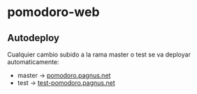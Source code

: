 # pomodoro-web

## Autodeploy
Cualquier cambio subido a la rama master o test se va deployar automaticamente:
* master -> [pomodoro.pagnus.net](https://pomodoro.pagnus.net/)
* test -> [test-pomodoro.pagnus.net](https://test-pomodoro.pagnus.net/)
